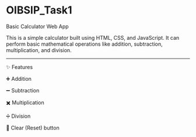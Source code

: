 # OIBSIP_Task1
Basic Calculator Web App

This is a simple calculator built using HTML, CSS, and JavaScript. It can perform basic mathematical operations like addition, subtraction, multiplication, and division.


---

✨ Features

➕ Addition

➖ Subtraction

✖️ Multiplication

➗ Division

🧼 Clear (Reset) button


